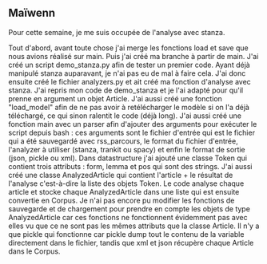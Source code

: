 ## Maïwenn

Pour cette semaine, je me suis occupée de l'analyse avec stanza.

Tout d'abord, avant toute chose j'ai merge les fonctions load et save que nous avions réalisé sur main. Puis j'ai créé ma branche à partir de main. J'ai créé un script demo_stanza.py afin de tester un premier code. Ayant déjà manipulé stanza auparavant, je n'ai pas eu de mal à faire cela. J'ai donc ensuite créé le fichier analyzers.py et ait créé ma fonction d'analyse avec stanza. J'ai repris mon code de demo_stanza et je l'ai adapté pour qu'il prenne en argument un objet Article. J'ai aussi créé une fonction "load_model" afin de ne pas avoir à retélécharger le modèle si on l'a déjà téléchargé, ce qui sinon ralentit le code (déjà long). J'ai aussi créé une fonction main avec un parser afin d'ajouter des arguments pour exécuter le script depuis bash : ces arguments sont le fichier d'entrée qui est le fichier qui a été sauvegardé avec rss_parcours, le format du fichier d'entrée, l'analyzer à utiliser (stanza, trankit ou spacy) et enfin le format de sortie (json, pickle ou xml).
Dans datastructure j'ai ajouté une classe Token qui contient trois attributs : form, lemma et pos qui sont des strings. J'ai aussi créé une classe AnalyzedArticle qui contient l'article + le résultat de l'analyse c'est-à-dire la liste des objets Token. Le code analyse chaque article et stocke chaque AnalyzedArticle dans une liste qui est ensuite convertie en Corpus. Je n'ai pas encore pu modifier les fonctions de sauvegarde et de chargement pour prendre en compte les objets de type AnalyzedArticle car ces fonctions ne fonctionnent évidemment pas avec elles vu que ce ne sont pas les mêmes attributs que la classe Article. Il n'y a que pickle qui fonctionne car pickle dump tout le contenu de la variable directement dans le fichier, tandis que xml et json récupère chaque Article dans le Corpus.
